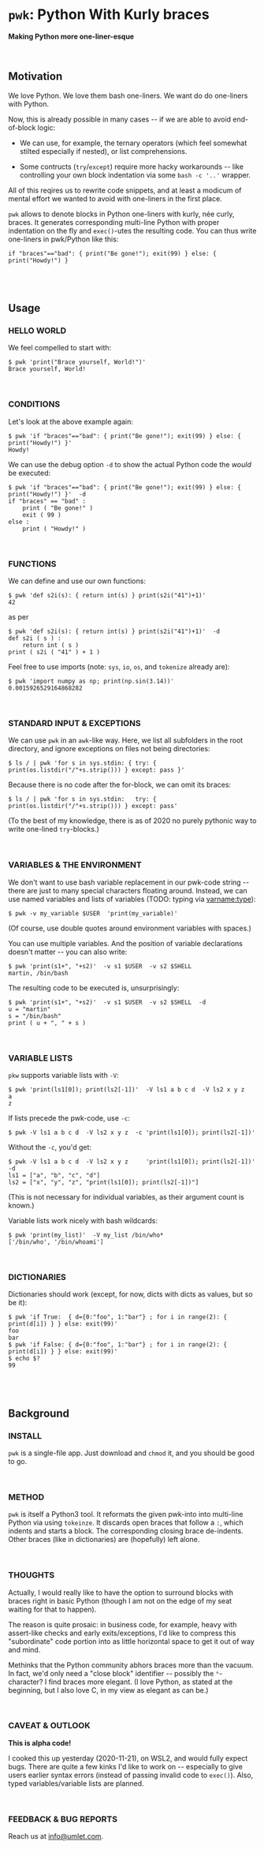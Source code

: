 # ``pwk``: **P**ython **W**ith **K**urly braces
**Making Python more one-liner-esque**


<br/>

## Motivation

We love Python. We love them bash one-liners. We want do do one-liners with Python.


Now, this is already possible in many cases -- if we are able to avoid end-of-block logic:

* We can use, for example, the ternary operators (which feel somewhat stilted especially if nested), or list comprehensions. 

* Some contructs (``try``/``except``) require more hacky workarounds -- like controlling your own block indentation via some ``bash -c '..'`` wrapper.

All of this reqires us to rewrite code snippets, and at least a modicum of mental effort we wanted to avoid with one-liners in the first place. 

``pwk`` allows to denote blocks in Python one-liners with kurly, née curly, braces. It generates corresponding multi-line Python with proper indentation on the fly and ``exec()``-utes the resulting code. You can thus write one-liners in pwk/Python like this:

    if "braces"=="bad": { print("Be gone!"); exit(99) } else: { print("Howdy!") }


<br/>
<br/>

## Usage

### HELLO WORLD

We feel compelled to start with:

    $ pwk 'print("Brace yourself, World!")'
    Brace yourself, World!



<br/>

### CONDITIONS

Let's look at the above example again:

    $ pwk 'if "braces"=="bad": { print("Be gone!"); exit(99) } else: { print("Howdy!") }'
    Howdy!

We can use the debug option ``-d`` to show the actual Python code the *would* be executed:

    $ pwk 'if "braces"=="bad": { print("Be gone!"); exit(99) } else: { print("Howdy!") }'  -d
    if "braces" == "bad" :
        print ( "Be gone!" )
        exit ( 99 )
    else :
        print ( "Howdy!" )


<br/>

### FUNCTIONS

We can define and use our own functions:

    $ pwk 'def s2i(s): { return int(s) } print(s2i("41")+1)'
    42

as per

    $ pwk 'def s2i(s): { return int(s) } print(s2i("41")+1)'  -d
    def s2i ( s ) :
        return int ( s )
    print ( s2i ( "41" ) + 1 )

Feel free to use imports (note: ``sys``, ``io``, ``os``, and ``tokenize`` already are):

    $ pwk 'import numpy as np; print(np.sin(3.14))'
    0.0015926529164868282


<br/>

### STANDARD INPUT & EXCEPTIONS

We can use ``pwk`` in an ``awk``-like way. Here, we list all subfolders in the root directory, and ignore exceptions on files not being directories:

    $ ls / | pwk 'for s in sys.stdin: { try: { print(os.listdir("/"+s.strip())) } except: pass }'

Because there is no code after the for-block, we can omit its braces:

    $ ls / | pwk 'for s in sys.stdin:   try: { print(os.listdir("/"+s.strip())) } except: pass'

(To the best of my knowledge, there is as of 2020 no purely pythonic way to write one-lined ``try``-blocks.)


</br>

### VARIABLES & THE ENVIRONMENT

We don't want to use bash variable replacement in our pwk-code string -- there are just to many special characters floating around. Instead, we can use named variables and lists of variables (TODO: typing via <varname:type>):

    $ pwk -v my_variable $USER  'print(my_variable)'

(Of course, use double quotes around environment variables with spaces.)

You can use multiple variables. And the position of variable declarations doesn't matter -- you can also write:

    $ pwk 'print(s1+", "+s2)'  -v s1 $USER  -v s2 $SHELL
    martin, /bin/bash

The resulting code to be executed is, unsurprisingly:

    $ pwk 'print(s1+", "+s2)'  -v s1 $USER  -v s2 $SHELL  -d
    u = "martin"
    s = "/bin/bash"
    print ( u + ", " + s )


<br/>

### VARIABLE LISTS

``pkw`` supports variable lists with ``-V``:

    $ pwk 'print(ls1[0]); print(ls2[-1])'  -V ls1 a b c d  -V ls2 x y z
    a
    z

If lists precede the pwk-code, use ``-c``:

    $ pwk -V ls1 a b c d  -V ls2 x y z  -c 'print(ls1[0]); print(ls2[-1])'

Without the ``-c``, you'd get:

    $ pwk -V ls1 a b c d  -V ls2 x y z     'print(ls1[0]); print(ls2[-1])'  -d
    ls1 = ["a", "b", "c", "d"]
    ls2 = ["x", "y", "z", "print(ls1[0]); print(ls2[-1])"]

(This is not necessary for individual variables, as their argument count is known.)

Variable lists work nicely with bash wildcards:

    $ pwk 'print(my_list)'  -V my_list /bin/who*
    ['/bin/who', '/bin/whoami']

<br/>

### DICTIONARIES

Dictionaries should work (except, for now, dicts with dicts as values, but so be it):

    $ pwk 'if True:  { d={0:"foo", 1:"bar"} ; for i in range(2): { print(d[i]) } } else: exit(99)'
    foo
    bar
    $ pwk 'if False: { d={0:"foo", 1:"bar"} ; for i in range(2): { print(d[i]) } } else: exit(99)'
    $ echo $?
    99


<br/>
<br/>

## Background

### INSTALL

``pwk`` is a single-file app. Just download and ``chmod`` it, and you should be good to go.


<br/>

### METHOD

``pwk`` is itself a Python3 tool. It reformats the given pwk-into into multi-line Python via using ``tokeinze``. It discards open braces that follow a ``:``, which indents and starts a block. The corresponding closing brace de-indents. Other braces (like in dictionaries) are (hopefully) left alone.


<br/>

### THOUGHTS

Actually, I would really like to have the option to surround blocks with braces right in basic Python (though I am not on the edge of my seat waiting for that to happen).

The reason is quite prosaic: in business code, for example, heavy with assert-like checks and early exits/exceptions, I'd like to compress this "subordinate" code portion into as little horizontal space to get it out of way and mind.

Methinks that the Python community abhors braces more than the vacuum. In fact, we'd only need a "close block" identifier -- possibly the ``°``-character? I find braces more elegant. (I love Python, as stated at the beginning, but I also love C, in my view as elegant as can be.)


<br/>

### CAVEAT & OUTLOOK

**This is alpha code!**

I cooked this up yesterday (2020-11-21), on WSL2, and would fully expect bugs. There are quite a few kinks I'd like to work on -- especially to give users earlier syntax errors (instead of passing invalid code to ``exec()``). Also, typed variables/variable lists are planned.


<br/>

### FEEDBACK & BUG REPORTS

Reach us at info@umlet.com.